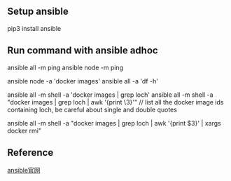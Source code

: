 ## Setup ansible
pip3 install ansible

## Run command with ansible adhoc 
ansible all -m ping
ansible node -m ping

ansible node -a 'docker images'
ansible all -a 'df -h'

ansible all -m shell -a 'docker images | grep loch'
ansible all -m shell -a "docker images | grep loch | awk '{print \3}'"  // list all the docker image ids containing loch, be careful about single and double quotes

ansible all -m shell -a "docker images | grep loch | awk '{print \$3}' | xargs docker rmi"
## Reference
[ansible官网](https://docs.ansible.com/ansible/latest/user_guide/intro_getting_started.html)